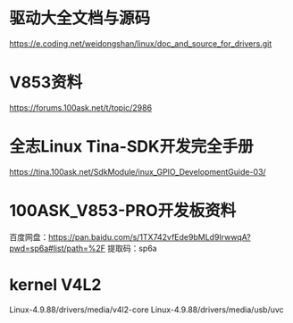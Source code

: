 <!--
 * @Author: Clark
 * @Email: haixuanwoTxh@gmail.com
 * @Date: 2024-04-21 13:18:33
 * @LastEditors: Clark
 * @LastEditTime: 2024-04-21 21:35:05
 * @Description: file content
-->

# 驱动大全文档与源码
https://e.coding.net/weidongshan/linux/doc_and_source_for_drivers.git

# V853资料
https://forums.100ask.net/t/topic/2986

# 全志Linux Tina-SDK开发完全手册
https://tina.100ask.net/SdkModule/inux_GPIO_DevelopmentGuide-03/

# 100ASK_V853-PRO开发板资料
百度网盘：https://pan.baidu.com/s/1TX742vfEde9bMLd9IrwwqA?pwd=sp6a#list/path=%2F
提取码：sp6a


# kernel V4L2
Linux-4.9.88/drivers/media/v4l2-core
Linux-4.9.88/drivers/media/usb/uvc

